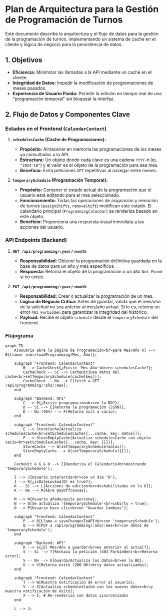 # Plan de Arquitectura para la Gestión de Programación de Turnos

Este documento describe la arquitectura y el flujo de datos para la gestión de la programación de turnos, implementando un sistema de cache en el cliente y lógica de negocio para la persistencia de datos.

## 1. Objetivos

- **Eficiencia:** Minimizar las llamadas a la API mediante un cache en el cliente.
- **Integridad de Datos:** Impedir la modificación de programaciones de meses pasados.
- **Experiencia de Usuario Fluida:** Permitir la edición en tiempo real de una "programación temporal" sin bloquear la interfaz.

## 2. Flujo de Datos y Componentes Clave

### Estados en el Frontend (`CalendarContext`)

1.  **`schedulesCache` (Cache de Programaciones):**
    -   **Propósito:** Almacenar en memoria las programaciones de los meses ya consultados a la API.
    -   **Estructura:** Un objeto donde cada clave es una cadena `YYYY-M` (ej. `"2024-10"`) y el valor es el objeto de la programación para ese mes.
    -   **Beneficio:** Evita peticiones `GET` repetitivas al navegar entre meses.

2.  **`temporarySchedule` (Programación Temporal):**
    -   **Propósito:** Contener el estado actual de la programación que el usuario está editando para el mes seleccionado.
    -   **Funcionamiento:** Todas las operaciones de asignación y remoción de turnos (`assignShifts`, `removeShift`) modifican este estado. El calendario principal (`ProgrammingCalendar`) se renderiza basado en este objeto.
    -   **Beneficio:** Proporciona una respuesta visual inmediata a las acciones del usuario.

### API Endpoints (Backend)

1.  **`GET /api/programming/:year/:month`**
    -   **Responsabilidad:** Obtener la programación definitiva guardada en la base de datos para un año y mes específicos.
    -   **Respuesta:** Retorna el objeto de la programación o un `404 Not Found` si no existe.

2.  **`PUT /api/programming/:year/:month`**
    -   **Responsabilidad:** Crear o actualizar la programación de un mes.
    -   **Lógica de Negocio Crítica:** Antes de guardar, valida que el mes/año de la solicitud no sea anterior al mes/año actual. Si lo es, retorna un error `403 Forbidden` para garantizar la integridad del histórico.
    -   **Payload:** Recibe el objeto `schedule` desde el `temporarySchedule` del frontend.

### Flujograma

```mermaid
graph TD
    A[Usuario abre la página de Programación<br>para Mes/Año X] --> B{Llamar a<br>loadProgramming(Mes, Año)};

    subgraph "Frontend: CalendarContext"
        B --> CacheCheck{¿Existe 'Mes-Año'<br>en schedulesCache?};
        CacheCheck -- Sí --> CacheHit[Usa datos del cache<br>setTemporarySchedule(cache[key])];
        CacheCheck -- No --> C[fetch a GET /api/programming/:año/:mes];
    end

    subgraph "Backend: API"
        C --> D{¿Existe programación<br>en la BD?};
        D -- Sí --> E[Retorna la programación (JSON)];
        D -- No (404) --> F[Retorna null o vacío];
    end

    subgraph "Frontend: CalendarContext"
        E --> StoreCache[Actualiza schedulesCache<br>setSchedulesCache({...cache, key: datos})];
        F --> StoreEmptyCache[Actualiza schedulesCache con objeto vacío<br>setSchedulesCache({...cache, key: {}})];
        StoreCache --> G[setTemporarySchedule(datos)];
        StoreEmptyCache --> H[setTemporarySchedule({})];
    end

    CacheHit & G & H --> I[Renderiza el Calendario<br>mostrando 'temporarySchedule'];

    I --> J{Usuario interactúa<br>con un día 'D'};
    J --> K{¿isDateLocked(D) es true?};
    K -- Sí --> L[Acciones de edición<br>deshabilitadas en la UI];
    K -- No --> M[Abre DayOffcanvas];

    M --> N{Usuario añade/quita persona};
    N --> O[Se actualiza 'temporarySchedule'<br>isDirty = true];
    O --> P{Usuario hace clic<br>en "Guardar Cambios"};

    subgraph "Frontend: CalendarContext"
        P --> Q[Llama a saveChangesToAPI<br>con 'temporarySchedule'];
        Q --> R[PUT a /api/programming/:año/:mes<br>con datos de 'temporarySchedule'];
    end

    subgraph "Backend: API"
        R --> S{¿El Mes/Año a guardar<br>es anterior al actual?};
        S -- Sí --> T[Rechaza la petición (403 Forbidden)<br>Retorna error];
        S -- No --> U[Guarda/Actualiza los datos<br>en la BD];
        U --> V[Retorna éxito (200 OK)<br>y datos actualizados];
    end

    subgraph "Frontend: CalendarContext"
        T --> W[Muestra notificación de error al usuario];
        V --> X[Actualiza schedulesCache con los nuevos datos<br>y muestra notificación de éxito];
        X --> I; # Re-renderiza con datos sincronizados
    end

    L --> J;
```
